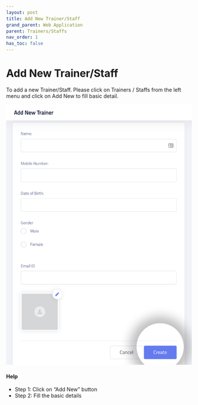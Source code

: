 ```yaml
---
layout: post
title: Add New Trainer/Staff
grand_parent: Web Application
parent: Trainers/Staffs
nav_order: 1
has_toc: false
---
```


<script src="/auth.js"></script>

# Add New Trainer/Staff

To add a new Trainer/Staff. Please click on <a>Trainers</a> / <a>Staffs</a> from the left menu and click on <a>Add New</a> to fill basic detail.

![](/assets/images/trainers/add-new.jpg)

#### Help
- Step 1: Click on “Add New” button
- Step 2: Fill the basic details

<br />

<script>
  const page_queryString = window.location.search;
const page_urlParams = new URLSearchParams(page_queryString);
var is_onboard = page_urlParams.get('onboard') || '';
if (is_onboard) {
  document.write('<a href="/web/slots/add-new.html" style="float:right;" class="btn btn-primary fs-5 mb-4 mb-md-0 mr-2">Next: Add Slots</a>');
}
</script>

<br />
<br />
